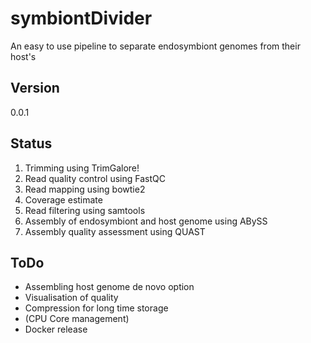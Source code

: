 # symbiontDivider
An easy to use pipeline to separate endosymbiont genomes from their host's

## Version

0.0.1

## Status

1. Trimming using TrimGalore!
2. Read quality control using FastQC
3. Read mapping using bowtie2
4. Coverage estimate
5. Read filtering using samtools
6. Assembly of endosymbiont and host genome using ABySS
7. Assembly quality assessment using QUAST


## ToDo

- Assembling host genome de novo option
- Visualisation of quality
- Compression for long time storage
- (CPU Core management)
- Docker release
